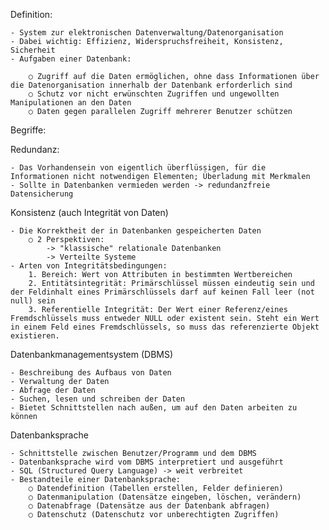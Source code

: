 Definition:

	- System zur elektronischen Datenverwaltung/Datenorganisation
	- Dabei wichtig: Effizienz, Widerspruchsfreiheit, Konsistenz, Sicherheit
	- Aufgaben einer Datenbank:
	
		○ Zugriff auf die Daten ermöglichen, ohne dass Informationen über die Datenorganisation innerhalb der Datenbank erforderlich sind
		○ Schutz vor nicht erwünschten Zugriffen und ungewollten Manipulationen an den Daten
		○ Daten gegen parallelen Zugriff mehrerer Benutzer schützen

Begriffe:

Redundanz:

	- Das Vorhandensein von eigentlich überflüssigen, für die Informationen nicht notwendigen Elementen; Überladung mit Merkmalen
	- Sollte in Datenbanken vermieden werden -> redundanzfreie Datensicherung
	
Konsistenz (auch Integrität von Daten)

	- Die Korrektheit der in Datenbanken gespeicherten Daten
		○ 2 Perspektiven:
			-> "klassische" relationale Datenbanken
			-> Verteilte Systeme
	- Arten von Integritätsbedingungen:
		1. Bereich: Wert von Attributen in bestimmten Wertbereichen
		2. Entitätsintegrität: Primärschlüssel müssen eindeutig sein und der Feldinhalt eines Primärschlüssels darf auf keinen Fall leer (not null) sein
		3. Referentielle Integrität: Der Wert einer Referenz/eines Fremdschlüssels muss entweder NULL oder existent sein. Steht ein Wert in einem Feld eines Fremdschlüssels, so muss das referenzierte Objekt existieren.
		
Datenbankmanagementsystem (DBMS)

	- Beschreibung des Aufbaus von Daten
	- Verwaltung der Daten
	- Abfrage der Daten
	- Suchen, lesen und schreiben der Daten
	- Bietet Schnittstellen nach außen, um auf den Daten arbeiten zu können
	
Datenbanksprache

	- Schnittstelle zwischen Benutzer/Programm und dem DBMS
	- Datenbanksprache wird vom DBMS interpretiert und ausgeführt
	- SQL (Structured Query Language) -> weit verbreitet
	- Bestandteile einer Datenbanksprache:
		○ Datendefinition (Tabellen erstellen, Felder definieren)
		○ Datenmanipulation (Datensätze eingeben, löschen, verändern)
		○ Datenabfrage (Datensätze aus der Datenbank abfragen)
		○ Datenschutz (Datenschutz vor unberechtigten Zugriffen)


